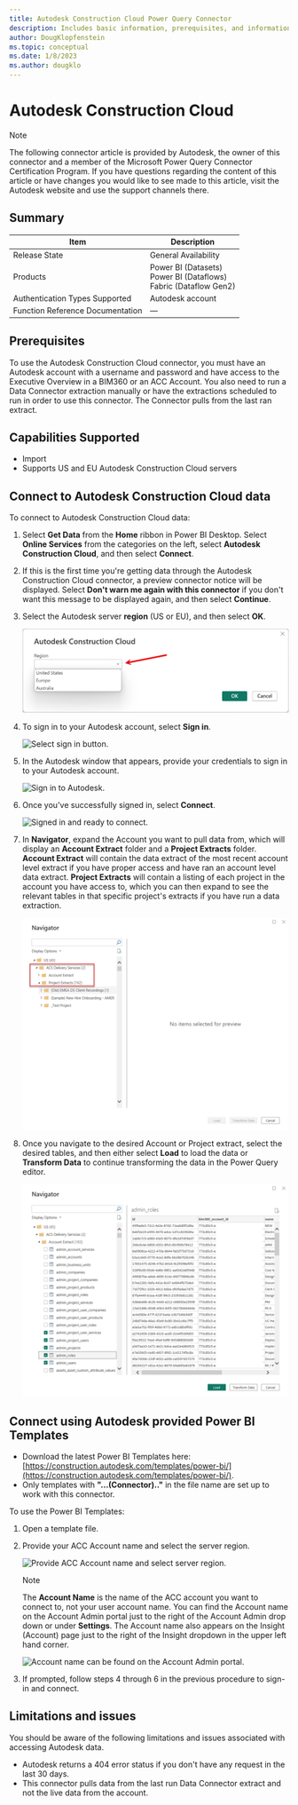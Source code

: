 ```yaml
---
title: Autodesk Construction Cloud Power Query Connector
description: Includes basic information, prerequisites, and information on how to connect to your Autodesk Construction Cloud data, along with a list of known issues and limitations.
author: DougKlopfenstein
ms.topic: conceptual
ms.date: 1/8/2023
ms.author: dougklo
---
```


# Autodesk Construction Cloud

> [!NOTE]
>The following connector article is provided by Autodesk, the owner of this connector and a member of the Microsoft Power Query Connector Certification Program. If you have questions regarding the content of this article or have changes you would like to see made to this article, visit the Autodesk website and use the support channels there.

## Summary

| Item | Description |
| ---- | ----------- |
| Release State | General Availability |
| Products | Power BI (Datasets)<br/>Power BI (Dataflows)<br/>Fabric (Dataflow Gen2)  |
| Authentication Types Supported | Autodesk account |
| Function Reference Documentation |&mdash; |

## Prerequisites

To use the Autodesk Construction Cloud connector, you must have an Autodesk account with a username and password and have access to the Executive Overview in a BIM360 or an ACC Account. You also need to run a Data Connector extraction manually or have the extractions scheduled to run in order to use this connector. The Connector pulls from the last ran extract.

## Capabilities Supported

* Import
* Supports US and EU Autodesk Construction Cloud servers

## Connect to Autodesk Construction Cloud data

To connect to Autodesk Construction Cloud data:

1. Select **Get Data** from the **Home** ribbon in Power BI Desktop. Select **Online Services** from the categories on the left, select **Autodesk Construction Cloud**, and then select **Connect**.

2. If this is the first time you're getting data through the Autodesk Construction Cloud connector, a preview connector notice will be displayed. Select **Don't warn me again with this connector** if you don't want this message to be displayed again, and then select **Continue**.

3. Select the Autodesk server **region** (US or EU), and then select **OK**.
  
   ![Select server region.](./media/autodesk-construction-cloud/acc-region-selection.png)

4. To sign in to your Autodesk account, select **Sign in**.
  
   ![Select sign in button.](./media/autodesk-construction-cloud/acc-sign-in.png)

5. In the Autodesk window that appears, provide your credentials to sign in to your Autodesk account.
  
   ![Sign in to Autodesk.](./media/autodesk-construction-cloud/acc-adsk-login.png)

6. Once you've successfully signed in, select **Connect**.

   ![Signed in and ready to connect.](./media/autodesk-construction-cloud/acc-sign-in-success.png)

7. In **Navigator**, expand the Account you want to pull data from, which will display an **Account Extract** folder and a **Project Extracts** folder. **Account Extract** will contain the data extract of the most recent account level extract if you have proper access and have ran an account level data extract. **Project Extracts** will contain a listing of each project in the account you have access to, which you can then expand to see the relevant tables in that specific project's extracts if you have run a data extraction.

   ![Navigate to the desired data extraction.](./media/autodesk-construction-cloud/acc-extract-selection.png)

8. Once you navigate to the desired Account or Project extract, select the desired tables, and then either select **Load** to load the data or **Transform Data** to continue transforming the data in the Power Query editor.

   ![Navigate to data tables and load or transform data.](./media/autodesk-construction-cloud/acc-table-selection-account.png)
  
## Connect using Autodesk provided Power BI Templates

* Download the latest Power BI Templates here: [https://construction.autodesk.com/templates/power-bi/](https://construction.autodesk.com/templates/power-bi/).
* Only templates with **"...(Connector).."** in the file name are set up to work with this connector.

To use the Power BI Templates:

1. Open a template file.

2. Provide your ACC Account name and select the server region.

   ![Provide ACC Account name and select server region.](./media/autodesk-construction-cloud/acc-template-prompt.png)

   > [!NOTE]
   >The **Account Name** is the name of the ACC account you want to connect to, not your user account name. You can find the Account name on the Account Admin portal just to the right of the Account Admin drop down or under **Settings**. The Account name also appears on the Insight (Account) page just to the right of the Insight dropdown in the upper left hand corner.

   ![Account name can be found on the Account Admin portal.](./media/autodesk-construction-cloud/acc-template-account-name.png)

3. If prompted, follow steps 4 through 6 in the previous procedure to sign-in and connect.

## Limitations and issues

You should be aware of the following limitations and issues associated with accessing Autodesk data.

* Autodesk returns a 404 error status if you don't have any request in the last 30 days.
* This connector pulls data from the last run Data Connector extract and not the live data from the account.
